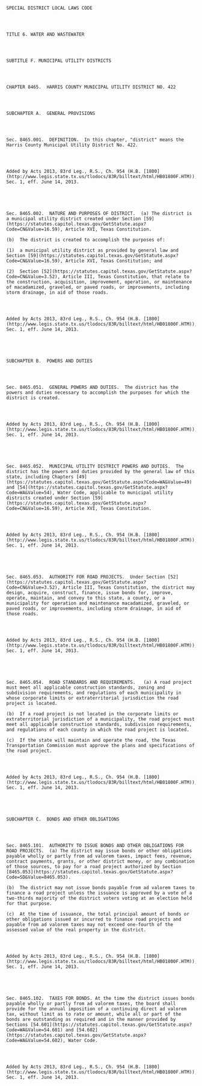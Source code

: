 ﻿
    
    
    	
    					
    
    
    SPECIAL DISTRICT LOCAL LAWS CODE
    
      
    
    
    TITLE 6. WATER AND WASTEWATER
    
      
    
    
    SUBTITLE F. MUNICIPAL UTILITY DISTRICTS
    
      
    
    
    CHAPTER 8465.  HARRIS COUNTY MUNICIPAL UTILITY DISTRICT NO. 422
    
      
    
    
    SUBCHAPTER A.  GENERAL PROVISIONS
    
      
    
    
    Sec. 8465.001.  DEFINITION.  In this chapter, "district" means the  Harris County Municipal Utility District No. 422.
    
    
    
    
    Added by Acts 2013, 83rd Leg., R.S., Ch. 954 (H.B. [1800](http://www.legis.state.tx.us/tlodocs/83R/billtext/html/HB01800F.HTM)), Sec. 1, eff. June 14, 2013.
    
    
    
    
    
    Sec. 8465.002.  NATURE AND PURPOSES OF DISTRICT.  (a) The district is a municipal utility district created under Section [59](https://statutes.capitol.texas.gov/GetStatute.aspx?Code=CN&Value=16.59), Article XVI, Texas Constitution.
    
    (b)  The district is created to accomplish the purposes of:
    
    (1)  a municipal utility district as provided by general law and Section [59](https://statutes.capitol.texas.gov/GetStatute.aspx?Code=CN&Value=16.59), Article XVI, Texas Constitution; and
    
    (2)  Section [52](https://statutes.capitol.texas.gov/GetStatute.aspx?Code=CN&Value=3.52), Article III, Texas Constitution, that relate to the construction, acquisition, improvement, operation, or maintenance of macadamized, graveled, or paved roads, or improvements, including storm drainage, in aid of those roads.
    
    
    
    
    Added by Acts 2013, 83rd Leg., R.S., Ch. 954 (H.B. [1800](http://www.legis.state.tx.us/tlodocs/83R/billtext/html/HB01800F.HTM)), Sec. 1, eff. June 14, 2013.
    
    
    
    
    
    SUBCHAPTER B.  POWERS AND DUTIES
    
      
    
    
    Sec. 8465.051.  GENERAL POWERS AND DUTIES.  The district has the powers and duties necessary to accomplish the purposes for which the district is created.
    
    
    
    
    Added by Acts 2013, 83rd Leg., R.S., Ch. 954 (H.B. [1800](http://www.legis.state.tx.us/tlodocs/83R/billtext/html/HB01800F.HTM)), Sec. 1, eff. June 14, 2013.
    
    
    
    
    
    Sec. 8465.052.  MUNICIPAL UTILITY DISTRICT POWERS AND DUTIES.  The district has the powers and duties provided by the general law of this state, including Chapters [49](https://statutes.capitol.texas.gov/GetStatute.aspx?Code=WA&Value=49) and [54](https://statutes.capitol.texas.gov/GetStatute.aspx?Code=WA&Value=54), Water Code, applicable to municipal utility districts created under Section [59](https://statutes.capitol.texas.gov/GetStatute.aspx?Code=CN&Value=16.59), Article XVI, Texas Constitution.
    
    
    
    
    Added by Acts 2013, 83rd Leg., R.S., Ch. 954 (H.B. [1800](http://www.legis.state.tx.us/tlodocs/83R/billtext/html/HB01800F.HTM)), Sec. 1, eff. June 14, 2013.
    
    
    
    
    
    Sec. 8465.053.  AUTHORITY FOR ROAD PROJECTS.  Under Section [52](https://statutes.capitol.texas.gov/GetStatute.aspx?Code=CN&Value=3.52), Article III, Texas Constitution, the district may design, acquire, construct, finance, issue bonds for, improve, operate, maintain, and convey to this state, a county, or a municipality for operation and maintenance macadamized, graveled, or paved roads, or improvements, including storm drainage, in aid of those roads.
    
    
    
    
    Added by Acts 2013, 83rd Leg., R.S., Ch. 954 (H.B. [1800](http://www.legis.state.tx.us/tlodocs/83R/billtext/html/HB01800F.HTM)), Sec. 1, eff. June 14, 2013.
    
    
    
    
    
    Sec. 8465.054.  ROAD STANDARDS AND REQUIREMENTS.   (a) A road project must meet all applicable construction standards, zoning and subdivision requirements, and regulations of each municipality in whose corporate limits or extraterritorial jurisdiction the road project is located.
    
    (b)  If a road project is not located in the corporate limits or extraterritorial jurisdiction of a municipality, the road project must meet all applicable construction standards, subdivision requirements, and regulations of each county in which the road project is located.
    
    (c)  If the state will maintain and operate the road, the Texas Transportation Commission must approve the plans and specifications of the road project.
    
    
    
    
    Added by Acts 2013, 83rd Leg., R.S., Ch. 954 (H.B. [1800](http://www.legis.state.tx.us/tlodocs/83R/billtext/html/HB01800F.HTM)), Sec. 1, eff. June 14, 2013.
    
    
    
    
    
    SUBCHAPTER C.  BONDS AND OTHER OBLIGATIONS
    
      
    
    
    Sec. 8465.101.  AUTHORITY TO ISSUE BONDS AND OTHER OBLIGATIONS FOR ROAD PROJECTS.  (a) The district may issue bonds or other obligations payable wholly or partly from ad valorem taxes, impact fees, revenue, contract payments, grants, or other district money, or any combination of those sources, to pay for a road project authorized by Section [8465.053](https://statutes.capitol.texas.gov/GetStatute.aspx?Code=SD&Value=8465.053).
    
    (b)  The district may not issue bonds payable from ad valorem taxes to finance a road project unless the issuance is approved by a vote of a two-thirds majority of the district voters voting at an election held for that purpose.
    
    (c)  At the time of issuance, the total principal amount of bonds or other obligations issued or incurred to finance road projects and payable from ad valorem taxes may not exceed one-fourth of the assessed value of the real property in the district.
    
    
    
    
    Added by Acts 2013, 83rd Leg., R.S., Ch. 954 (H.B. [1800](http://www.legis.state.tx.us/tlodocs/83R/billtext/html/HB01800F.HTM)), Sec. 1, eff. June 14, 2013.
    
    
    
    
    
    Sec. 8465.102.  TAXES FOR BONDS. At the time the district issues bonds payable wholly or partly from ad valorem taxes, the board shall provide for the annual imposition of a continuing direct ad valorem tax, without limit as to rate or amount, while all or part of the bonds are outstanding as required and in the manner provided by Sections [54.601](https://statutes.capitol.texas.gov/GetStatute.aspx?Code=WA&Value=54.601) and [54.602](https://statutes.capitol.texas.gov/GetStatute.aspx?Code=WA&Value=54.602), Water Code.
    
    
    
    
    Added by Acts 2013, 83rd Leg., R.S., Ch. 954 (H.B. [1800](http://www.legis.state.tx.us/tlodocs/83R/billtext/html/HB01800F.HTM)), Sec. 1, eff. June 14, 2013.
    
    
    
    
    				
